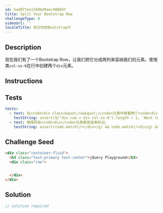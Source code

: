 ```yaml
---
id: bad87fee1348bd9aec908847
title: Split Your Bootstrap Row
challengeType: 0
videoUrl: ''
localeTitle: 拆分你的Bootstrap行
---
```


## Description
<section id="description">现在我们有了一个Bootstrap Row，让我们把它分成两列来容纳我们的元素。使用类<code>col-xs-6</code>在行中创建两个<code>div</code>元素。 </section>

## Instructions
<section id="instructions">
</section>

## Tests
<section id='tests'>

```yml
tests:
  - text: 在<code>div class=&quot;row&quot;</code>元素中嵌套两个<code>div class=&quot;col-xs-6&quot;</code>元素。
    testString: assert($("div.row > div.col-xs-6").length > 1, 'Nest two <code>div class="col-xs-6"</code> elements within your <code>div class="row"</code> element.');
  - text: 确保所有<code>div</code>元素都有结束标记。
    testString: assert(code.match(/<\/div>/g) && code.match(/<div/g) && code.match(/<\/div>/g).length === code.match(/<div/g).length, 'Make sure all your <code>div</code> elements have closing tags.');

```

</section>

## Challenge Seed
<section id='challengeSeed'>

<div id='html-seed'>

```html
<div class="container-fluid">
  <h3 class="text-primary text-center">jQuery Playground</h3>
  <div class="row">


  </div>
</div>

```

</div>



</section>

## Solution
<section id='solution'>

```js
// solution required
```
</section>
